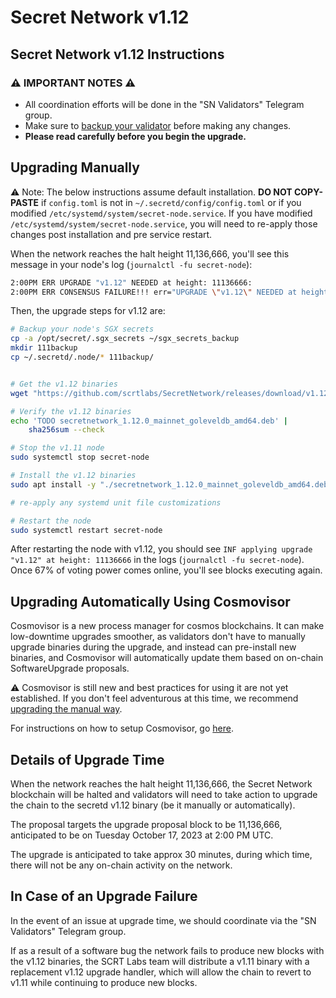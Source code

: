 # Secret Network v1.12

## Secret Network v1.12 Instructions <a href="#secret-network-v1-12-upgrade-instructions" id="secret-network-v1-12-upgrade-instructions"></a>

### ⚠️ IMPORTANT NOTES ⚠️ <a href="#important-notes" id="important-notes"></a>

- All coordination efforts will be done in the "SN Validators" Telegram group.
- Make sure to [backup your validator](../node-runners/best-practices/validator-backup.md) before making any changes.
- **Please read carefully before you begin the upgrade.**

## Upgrading Manually <a href="#upgrading-manually" id="upgrading-manually"></a>

:warning: Note: The below instructions assume default installation. **DO NOT COPY-PASTE** if `config.toml` is not in `~/.secretd/config/config.toml` or if you modified `/etc/systemd/system/secret-node.service`. If you have modified `/etc/systemd/system/secret-node.service`, you will need to re-apply those changes post installation and pre service restart.

When the network reaches the halt height 11,136,666, you'll see this message in your node's log (`journalctl -fu secret-node`):

```bash
2:00PM ERR UPGRADE "v1.12" NEEDED at height: 11136666:
2:00PM ERR CONSENSUS FAILURE!!! err="UPGRADE \"v1.12\" NEEDED at height: 11136666
```

Then, the upgrade steps for v1.12 are:

```bash
# Backup your node's SGX secrets
cp -a /opt/secret/.sgx_secrets ~/sgx_secrets_backup
mkdir 111backup
cp ~/.secretd/.node/* 111backup/


# Get the v1.12 binaries
wget "https://github.com/scrtlabs/SecretNetwork/releases/download/v1.12.0/secretnetwork_1.12.0_mainnet_goleveldb_amd64.deb"

# Verify the v1.12 binaries
echo 'TODO secretnetwork_1.12.0_mainnet_goleveldb_amd64.deb' |
    sha256sum --check

# Stop the v1.11 node
sudo systemctl stop secret-node

# Install the v1.12 binaries
sudo apt install -y "./secretnetwork_1.12.0_mainnet_goleveldb_amd64.deb"

# re-apply any systemd unit file customizations

# Restart the node
sudo systemctl restart secret-node
```

After restarting the node with v1.12, you should see `INF applying upgrade "v1.12" at height: 11136666` in the logs (`journalctl -fu secret-node`). Once 67% of voting power comes online, you'll see blocks executing again.

## Upgrading Automatically Using Cosmovisor <a href="#upgrading-automatically-using-cosmovisor" id="upgrading-automatically-using-cosmovisor"></a>

Cosmovisor is a new process manager for cosmos blockchains. It can make low-downtime upgrades smoother, as validators don't have to manually upgrade binaries during the upgrade, and instead can pre-install new binaries, and Cosmovisor will automatically update them based on on-chain SoftwareUpgrade proposals.

⚠️ Cosmovisor is still new and best practices for using it are not yet established. If you don't feel adventurous at this time, we recommend [upgrading the manual way](#upgrading-manually).

For instructions on how to setup Cosmovisor, go [here](cosmovisor.md).

## Details of Upgrade Time <a href="#details-of-upgrade-time" id="details-of-upgrade-time"></a>

When the network reaches the halt height 11,136,666, the Secret Network blockchain will be halted and validators will need to take action to upgrade the chain to the secretd v1.12 binary (be it manually or automatically).

The proposal targets the upgrade proposal block to be 11,136,666, anticipated to be on Tuesday October 17, 2023 at 2:00 PM UTC.

The upgrade is anticipated to take approx 30 minutes, during which time, there will not be any on-chain activity on the network.

## In Case of an Upgrade Failure <a href="#in-case-of-an-upgrade-failure" id="in-case-of-an-upgrade-failure"></a>

In the event of an issue at upgrade time, we should coordinate via the "SN Validators" Telegram group.

If as a result of a software bug the network fails to produce new blocks with the v1.12 binaries, the SCRT Labs team will distribute a v1.11 binary with a replacement v1.12 upgrade handler, which will allow the chain to revert to v1.11 while continuing to produce new blocks.
